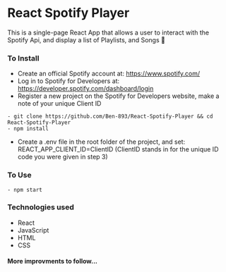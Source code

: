 # React Spotify Player

This is a single-page React App that allows a user to interact with the Spotify Api, and display a list of Playlists, and Songs 📀

### To Install

- Create an official Spotify account at: https://www.spotify.com/
- Log in to Spotify for Developers at: https://developer.spotify.com/dashboard/login
- Register a new project on the Spotify for Developers website, make a note of your unique Client ID

```
- git clone https://github.com/Ben-893/React-Spotify-Player && cd React-Spotify-Player
- npm install
```

- Create a .env file in the root folder of the project, and set: REACT_APP_CLIENT_ID=ClientID (ClientID stands in for the unique ID code you were given in step 3)

### To Use

```
- npm start
```

### Technologies used

- React
- JavaScript
- HTML
- CSS

#### More improvments to follow...
